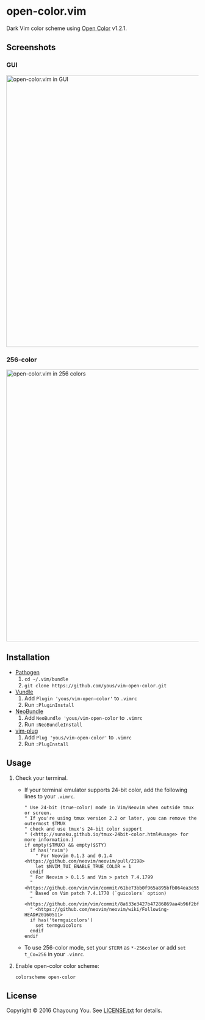 # open-color.vim

Dark Vim color scheme using [Open Color](https://yeun.github.io/open-color/)
v1.2.1.

## Screenshots

### GUI

<img width="710" alt="open-color.vim in GUI" src="https://github.com/yous/vim-open-color/raw/master/screenshot_gui.png">

### 256-color

<img width="710" alt="open-color.vim in 256 colors" src="https://github.com/yous/vim-open-color/raw/master/screenshot_256.png">

## Installation

- [Pathogen](https://github.com/tpope/vim-pathogen)
    1. `cd ~/.vim/bundle`
    2. `git clone https://github.com/yous/vim-open-color.git`
- [Vundle](https://github.com/VundleVim/Vundle.vim)
    1. Add `Plugin 'yous/vim-open-color'` to `.vimrc`
    2. Run `:PluginInstall`
- [NeoBundle](https://github.com/Shougo/neobundle.vim)
    1. Add `NeoBundle 'yous/vim-open-color` to `.vimrc`
    2. Run `:NeoBundleInstall`
- [vim-plug](https://github.com/junegunn/vim-plug)
    1. Add `Plug 'yous/vim-open-color'` to `.vimrc`
    2. Run `:PlugInstall`

## Usage

1. Check your terminal.
    - If your terminal emulator supports 24-bit color, add the following lines
      to your `.vimrc`.

      ``` vim
      " Use 24-bit (true-color) mode in Vim/Neovim when outside tmux or screen.
      " If you're using tmux version 2.2 or later, you can remove the outermost $TMUX
      " check and use tmux's 24-bit color support
      " (<http://sunaku.github.io/tmux-24bit-color.html#usage> for more information.)
      if empty($TMUX) && empty($STY)
        if has('nvim')
          " For Neovim 0.1.3 and 0.1.4 <https://github.com/neovim/neovim/pull/2198>
          let $NVIM_TUI_ENABLE_TRUE_COLOR = 1
        endif
        " For Neovim > 0.1.5 and Vim > patch 7.4.1799
        " <https://github.com/vim/vim/commit/61be73bb0f965a895bfb064ea3e55476ac175162>
        " Based on Vim patch 7.4.1770 (`guicolors` option)
        " <https://github.com/vim/vim/commit/8a633e3427b47286869aa4b96f2bfc1fe65b25cd>
        " <https://github.com/neovim/neovim/wiki/Following-HEAD#20160511>
        if has('termguicolors')
          set termguicolors
        endif
      endif
      ```
    - To use 256-color mode, set your `$TERM` as `*-256color` or add
      `set t_Co=256` in your `.vimrc`.
2. Enable open-color color scheme:

   ``` vim
   colorscheme open-color
   ```

## License

Copyright © 2016 Chayoung You. See [LICENSE.txt](LICENSE.txt) for details.
